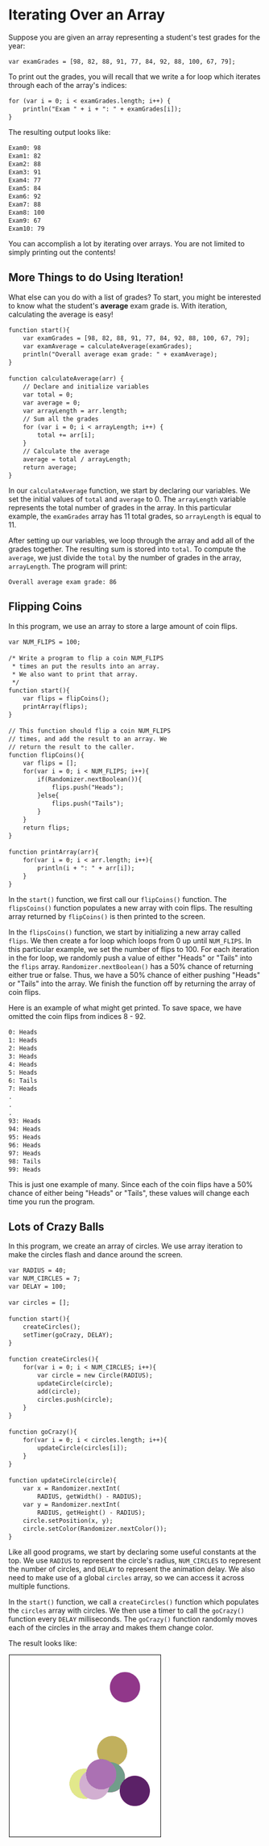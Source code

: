 # Iterating Over an Array

Suppose you are given an array representing a student's test grades for the year:

```
var examGrades = [98, 82, 88, 91, 77, 84, 92, 88, 100, 67, 79];
```

To print out the grades, you will recall that we write a for loop which iterates through each of the array's indices:

```
for (var i = 0; i < examGrades.length; i++) {
    println("Exam " + i + ": " + examGrades[i]);
} 
```

The resulting output looks like:

```
Exam0: 98
Exam1: 82
Exam2: 88
Exam3: 91
Exam4: 77
Exam5: 84
Exam6: 92
Exam7: 88
Exam8: 100
Exam9: 67
Exam10: 79
```

You can accomplish a lot by iterating over arrays. You are not limited to simply printing out the contents!

## More Things to do Using Iteration!

What else can you do with a list of grades? To start, you might be interested to know what the student's **average** exam grade is. With iteration, calculating the average is easy!

```
function start(){
	var examGrades = [98, 82, 88, 91, 77, 84, 92, 88, 100, 67, 79];
    var examAverage = calculateAverage(examGrades);
    println("Overall average exam grade: " + examAverage);
}

function calculateAverage(arr) {
    // Declare and initialize variables
    var total = 0;
    var average = 0;
    var arrayLength = arr.length;
    // Sum all the grades
    for (var i = 0; i < arrayLength; i++) {
        total += arr[i];
    }
    // Calculate the average
    average = total / arrayLength;
    return average;
}
```

In our `calculateAverage` function, we start by declaring our variables. We set the initial values of `total` and `average` to 0. The `arrayLength` variable represents the total number of grades in the array. In this particular example, the `examGrades` array has 11 total grades, so `arrayLength` is equal to 11.

After setting up our variables, we loop through the array and add all of the grades together. The resulting sum is stored into `total`. To compute the `average`, we just divide the `total` by the number of grades in the array, `arrayLength`. The program will print:

```
Overall average exam grade: 86
```








## Flipping Coins

In this program, we use an array to store a large amount of coin flips.

```
var NUM_FLIPS = 100;

/* Write a program to flip a coin NUM_FLIPS
 * times an put the results into an array.
 * We also want to print that array.
 */
function start(){
	var flips = flipCoins();
	printArray(flips);
}

// This function should flip a coin NUM_FLIPS
// times, and add the result to an array. We
// return the result to the caller.
function flipCoins(){
	var flips = [];
	for(var i = 0; i < NUM_FLIPS; i++){
		if(Randomizer.nextBoolean()){
			flips.push("Heads");
		}else{
			flips.push("Tails");
		}
	}
	return flips;
}

function printArray(arr){
	for(var i = 0; i < arr.length; i++){
		println(i + ": " + arr[i]);
	}
}
```

In the `start()` function, we first call our `flipCoins()` function. The `flipsCoins()` function populates a new array with coin flips. The resulting array returned by `flipCoins()` is then printed to the screen.

In the `flipsCoins()` function, we start by initializing a new array called `flips`. We then create a for loop which loops from 0 up until `NUM_FLIPS`. In this particular example, we set the number of flips to 100. For each iteration in the for loop, we randomly push a value of either "Heads" or "Tails" into the `flips` array. `Randomizer.nextBoolean()` has a 50% chance of returning either true or false. Thus, we have a 50% chance of either pushing "Heads" or "Tails" into the array. We finish the function off by returning the array of coin flips.

Here is an example of what might get printed. To save space, we have omitted the coin flips from indices 8 - 92.

```
0: Heads
1: Heads
2: Heads
3: Heads
4: Heads
5: Heads
6: Tails
7: Heads
.
.
.
93: Heads
94: Heads
95: Heads
96: Heads
97: Heads
98: Tails
99: Heads
```

This is just one example of many. Since each of the coin flips have a 50% chance of either being "Heads" or "Tails", these values will change each time you run the program.

## Lots of Crazy Balls

In this program, we create an array of circles. We use array iteration to make the circles flash and dance around the screen.

```
var RADIUS = 40;
var NUM_CIRCLES = 7;
var DELAY = 100;

var circles = [];

function start(){
	createCircles();
	setTimer(goCrazy, DELAY);
}

function createCircles(){
	for(var i = 0; i < NUM_CIRCLES; i++){
		var circle = new Circle(RADIUS);
		updateCircle(circle);
		add(circle);
		circles.push(circle);
	}
}

function goCrazy(){
	for(var i = 0; i < circles.length; i++){
		updateCircle(circles[i]);
	}
}

function updateCircle(circle){
	var x = Randomizer.nextInt(
		RADIUS, getWidth() - RADIUS);
	var y = Randomizer.nextInt(
		RADIUS, getHeight() - RADIUS);
	circle.setPosition(x, y);
	circle.setColor(Randomizer.nextColor());
}

```

Like all good programs, we start by declaring some useful constants at the top. We use `RADIUS` to represent the circle's radius, `NUM_CIRCLES` to represent the number of circles, and `DELAY` to represent the animation delay. We also need to make use of a global `circles` array, so we can access it across multiple functions.

In the `start()` function, we call a `createCircles()` function which populates the `circles` array with circles. We then use a timer to call the `goCrazy()` function every `DELAY` milliseconds. The `goCrazy()` function randomly moves each of the circles in the array and makes them change color.

The result looks like:

![Crazy Balls Program](../static/basicDataStructures/crazy_balls.gif "Crazy Balls Program")